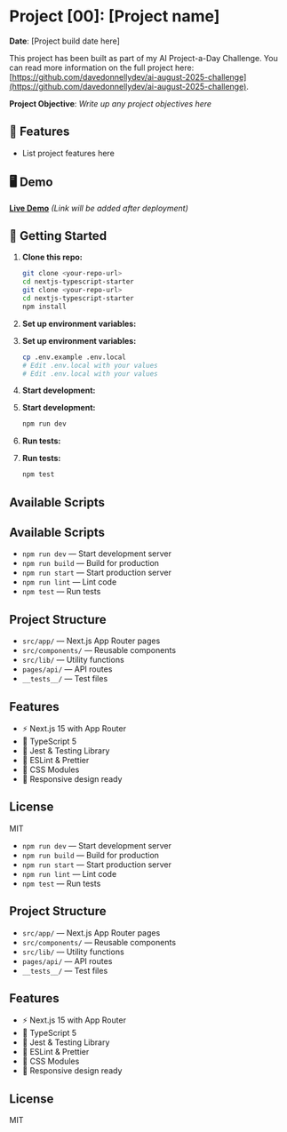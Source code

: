 # Project [00]: [Project name]

**Date**: [Project build date here]

This project has been built as part of my AI Project-a-Day Challenge. You can read more information on the full project here: [https://github.com/davedonnellydev/ai-august-2025-challenge](https://github.com/davedonnellydev/ai-august-2025-challenge).

**Project Objective**: *Write up any project objectives here*



## 🚀 Features

- List project features here


## 🖥️ Demo

**[Live Demo](https://your-demo-url.com)**
*(Link will be added after deployment)*


## 🏁 Getting Started

1. **Clone this repo:**
   ```bash
   git clone <your-repo-url>
   cd nextjs-typescript-starter
   git clone <your-repo-url>
   cd nextjs-typescript-starter
   npm install
   ```

2. **Set up environment variables:**
2. **Set up environment variables:**
   ```bash
   cp .env.example .env.local
   # Edit .env.local with your values
   # Edit .env.local with your values
   ```

3. **Start development:**
3. **Start development:**
   ```bash
   npm run dev
   ```

4. **Run tests:**
4. **Run tests:**
   ```bash
   npm test
   ```

## Available Scripts
## Available Scripts

- `npm run dev` — Start development server
- `npm run build` — Build for production
- `npm run start` — Start production server
- `npm run lint` — Lint code
- `npm test` — Run tests

## Project Structure

- `src/app/` — Next.js App Router pages
- `src/components/` — Reusable components
- `src/lib/` — Utility functions
- `pages/api/` — API routes
- `__tests__/` — Test files

## Features

- ⚡ Next.js 15 with App Router
- 🔷 TypeScript 5
- 🧪 Jest & Testing Library
- 📏 ESLint & Prettier
- 🎨 CSS Modules
- 📱 Responsive design ready

## License

MIT
- `npm run dev` — Start development server
- `npm run build` — Build for production
- `npm run start` — Start production server
- `npm run lint` — Lint code
- `npm test` — Run tests

## Project Structure

- `src/app/` — Next.js App Router pages
- `src/components/` — Reusable components
- `src/lib/` — Utility functions
- `pages/api/` — API routes
- `__tests__/` — Test files

## Features

- ⚡ Next.js 15 with App Router
- 🔷 TypeScript 5
- 🧪 Jest & Testing Library
- 📏 ESLint & Prettier
- 🎨 CSS Modules
- 📱 Responsive design ready

## License

MIT

